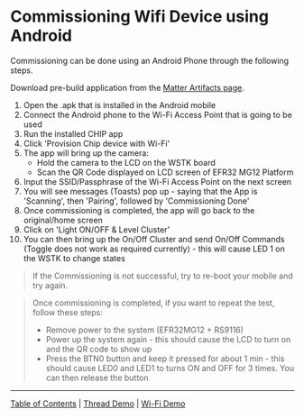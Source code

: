 # Commissioning Wifi Device using Android

Commissioning can be done using an Android Phone through the following steps.

Download pre-build application from the
[Matter Artifacts page](../general/ARTIFACTS.md).

1. Open the .apk that is installed in the Android mobile
1. Connect the Android phone to the Wi-Fi Access Point that is going to be used
1. Run the installed CHIP app
1. Click 'Provision Chip device with Wi-Fi'
1. The app will bring up the camera:
    - Hold the camera to the LCD on the WSTK board
    - Scan the QR Code displayed on LCD screen of EFR32 MG12 Platform
1. Input the SSID/Passphrase of the Wi-Fi Access Point on the next screen
1. You will see messages (Toasts) pop up - saying that the App is 'Scanning',
   then 'Pairing', followed by 'Commissioning Done'
1. Once commissioning is completed, the app will go back to the original/home
   screen
1. Click on 'Light ON/OFF & Level Cluster'
1. You can then bring up the On/Off Cluster and send On/Off Commands (Toggle
    does not work as required currently) - this will cause LED 1 on the WSTK to
    change states

> If the Commissioning is not successful, try to re-boot your mobile and try
> again.

> Once commissioning is completed, if you want to repeat the test, follow these
> steps:
>
> -   Remove power to the system (EFR32MG12 + RS9116)
> -   Power up the system again - this should cause the LCD to turn on and the
>     QR code to show up
> -   Press the BTN0 button and keep it pressed for about 1 min - this should
>     cause LED0 and LED1 to turns ON and OFF for 3 times. You can then release
>     the button

----
[Table of Contents](../README.md) | [Thread Demo](../thread/DEMO_OVERVIEW.md) | [Wi-Fi Demo](./DEMO_OVERVIEW.md)